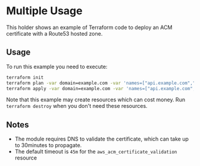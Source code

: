 # Multiple Usage

This holder shows an example of Terraform code to deploy an ACM certificate with a Route53 hosted zone.

## Usage

To run this example you need to execute:

```bash
terraform init
terraform plan -var domain=example.com -var 'names=["api.example.com","auth.example.com"]'
terraform apply -var domain=example.com -var 'names=["api.example.com","auth.example.com"]'
```

Note that this example may create resources which can cost money. Run `terraform destroy` when you don't need these resources.

## Notes

* The module requires DNS to validate the certificate, which can take up to 30minutes to propagate.
* The default timeout is `45m` for the `aws_acm_certificate_validation` resource